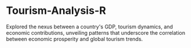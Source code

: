# Tourism-Analysis-R
Explored the nexus between a country's GDP, tourism dynamics, and economic contributions, unveiling patterns that underscore the correlation between economic prosperity and global tourism trends.
